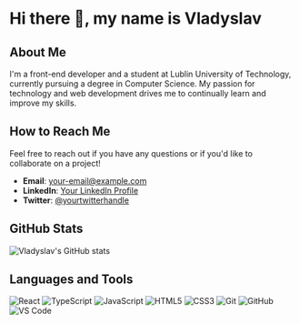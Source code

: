 # Hi there 👋, my name is Vladyslav

## About Me
I'm a front-end developer and a student at Lublin University of Technology, currently pursuing a degree in Computer Science. My passion for technology and web development drives me to continually learn and improve my skills.

## How to Reach Me
Feel free to reach out if you have any questions or if you'd like to collaborate on a project!

- **Email**: [your-email@example.com](mailto:vladyslav.crunch@gmail.com)
- **LinkedIn**: [Your LinkedIn Profile]([https://www.linkedin.com/in/your-profile](https://www.linkedin.com/in/vladyslav-tretiak-64kb/))
- **Twitter**: [@yourtwitterhandle](https://twitter.com/NeroCrunch)

## GitHub Stats
![Vladyslav's GitHub stats](https://github-readme-stats.vercel.app/api?username=vladyslav-crunch&show_icons=true&theme=radical)

## Languages and Tools
![React](https://img.shields.io/badge/-React-black?style=flat-square&logo=react)
![TypeScript](https://img.shields.io/badge/-TypeScript-black?style=flat-square&logo=typescript)
![JavaScript](https://img.shields.io/badge/-JavaScript-black?style=flat-square&logo=javascript)
![HTML5](https://img.shields.io/badge/-HTML5-black?style=flat-square&logo=html5)
![CSS3](https://img.shields.io/badge/-CSS3-black?style=flat-square&logo=css3)
![Git](https://img.shields.io/badge/-Git-black?style=flat-square&logo=git)
![GitHub](https://img.shields.io/badge/-GitHub-black?style=flat-square&logo=github)
![VS Code](https://img.shields.io/badge/-VS%20Code-black?style=flat-square&logo=visual-studio-code)



